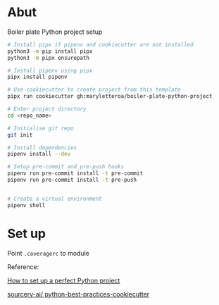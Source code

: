 # Abut 
Boiler plate Python project setup

```bash
# Install pipx if pipenv and cookiecutter are not installed
python3 -m pip install pipx
python3 -m pipx ensurepath

# Install pipenv using pipx
pipx install pipenv

# Use cookiecutter to create project from this template
pipx run cookiecutter gh:maryletteroa/boiler-plate-python-project

# Enter project directory
cd <repo_name>

# Initialise git repo
git init

# Install dependencies
pipenv install --dev

# Setup pre-commit and pre-push hooks
pipenv run pre-commit install -t pre-commit
pipenv run pre-commit install -t pre-push


# Create a virtual environment
pipenv shell
```

# Set up

Point `.coveragerc` to module 

Reference:

[How to set up a perfect Python project](https://sourcery.ai/blog/python-best-practices)

[ sourcery-ai/
python-best-practices-cookiecutter](https://github.com/sourcery-ai/python-best-practices-cookiecutter)
